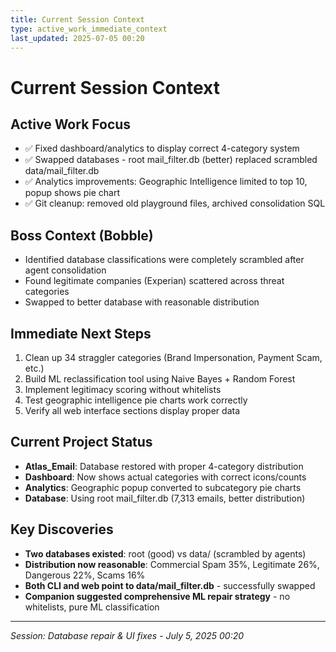 ```yaml
---
title: Current Session Context
type: active_work_immediate_context
last_updated: 2025-07-05 00:20
---
```


# Current Session Context

## Active Work Focus
- ✅ Fixed dashboard/analytics to display correct 4-category system
- ✅ Swapped databases - root mail_filter.db (better) replaced scrambled data/mail_filter.db
- ✅ Analytics improvements: Geographic Intelligence limited to top 10, popup shows pie chart
- ✅ Git cleanup: removed old playground files, archived consolidation SQL

## Boss Context (Bobble)
- Identified database classifications were completely scrambled after agent consolidation
- Found legitimate companies (Experian) scattered across threat categories
- Swapped to better database with reasonable distribution

## Immediate Next Steps
1. Clean up 34 straggler categories (Brand Impersonation, Payment Scam, etc.)
2. Build ML reclassification tool using Naive Bayes + Random Forest
3. Implement legitimacy scoring without whitelists
4. Test geographic intelligence pie charts work correctly
5. Verify all web interface sections display proper data

## Current Project Status
- **Atlas_Email**: Database restored with proper 4-category distribution
- **Dashboard**: Now shows actual categories with correct icons/counts
- **Analytics**: Geographic popup converted to subcategory pie charts
- **Database**: Using root mail_filter.db (7,313 emails, better distribution)

## Key Discoveries
- **Two databases existed**: root (good) vs data/ (scrambled by agents)
- **Distribution now reasonable**: Commercial Spam 35%, Legitimate 26%, Dangerous 22%, Scams 16%
- **Both CLI and web point to data/mail_filter.db** - successfully swapped
- **Companion suggested comprehensive ML repair strategy** - no whitelists, pure ML classification

---
*Session: Database repair & UI fixes - July 5, 2025 00:20*